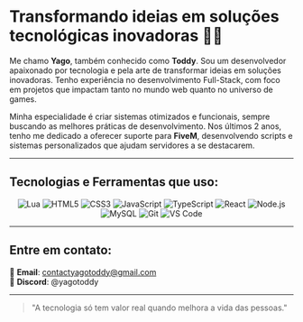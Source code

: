 # Transformando ideias em soluções tecnológicas inovadoras 👨‍💻

Me chamo **Yago**, também conhecido como **Toddy**. Sou um desenvolvedor apaixonado por tecnologia e pela arte de transformar ideias em soluções inovadoras. Tenho experiência no desenvolvimento Full-Stack, com foco em projetos que impactam tanto no mundo web quanto no universo de games.

Minha especialidade é criar sistemas otimizados e funcionais, sempre buscando as melhores práticas de desenvolvimento. Nos últimos 2 anos, tenho me dedicado a oferecer suporte para **FiveM**, desenvolvendo scripts e sistemas personalizados que ajudam servidores a se destacarem.

---

## Tecnologias e Ferramentas que uso:

<p align="center">
  <img src="https://img.shields.io/badge/Lua-111111?style=for-the-badge&logo=lua&logoColor=white" alt="Lua" />
  <img src="https://img.shields.io/badge/HTML5-111111?style=for-the-badge&logo=html5&logoColor=white" alt="HTML5" />
  <img src="https://img.shields.io/badge/CSS3-111111?style=for-the-badge&logo=css3&logoColor=white" alt="CSS3" />
  <img src="https://img.shields.io/badge/JavaScript-111111?style=for-the-badge&logo=javascript&logoColor=white" alt="JavaScript" />
  <img src="https://img.shields.io/badge/TypeScript-111111?style=for-the-badge&logo=typescript&logoColor=white" alt="TypeScript" />
  <img src="https://img.shields.io/badge/React-111111?style=for-the-badge&logo=react&logoColor=61DAFB" alt="React" />
  <img src="https://img.shields.io/badge/Node.js-111111?style=for-the-badge&logo=node.js&logoColor=white" alt="Node.js" />
  <img src="https://img.shields.io/badge/MySQL-111111?style=for-the-badge&logo=mysql&logoColor=white" alt="MySQL" />
  <img src="https://img.shields.io/badge/Git-111111?style=for-the-badge&logo=git&logoColor=white" alt="Git" />
  <img src="https://img.shields.io/badge/VS_Code-111111?style=for-the-badge&logo=visual-studio-code&logoColor=white" alt="VS Code" />
</p>

---

## Entre em contato:

📧 **Email**: contactyagotoddy@gmail.com  
💬 **Discord**: @yagotoddy

---

> "A tecnologia só tem valor real quando melhora a vida das pessoas."  
> 

